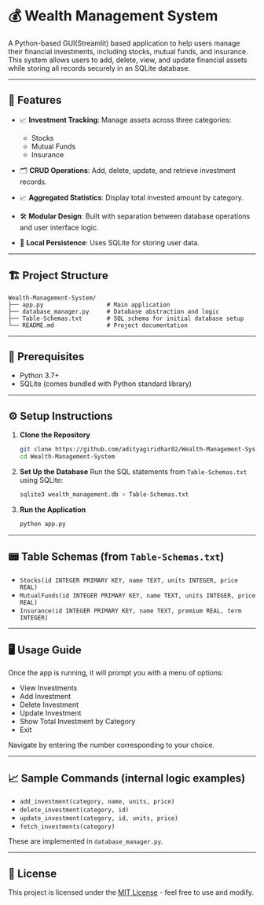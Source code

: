 # 💰 Wealth Management System

A Python-based GUI(Streamlit) based application to help users manage their financial investments, including stocks, mutual funds, and insurance. This system allows users to add, delete, view, and update financial assets while storing all records securely in an SQLite database.

---

## 🚀 Features

* 📈 **Investment Tracking**: Manage assets across three categories:

  * Stocks
  * Mutual Funds
  * Insurance
* 🗂️ **CRUD Operations**: Add, delete, update, and retrieve investment records.
* 📈 **Aggregated Statistics**: Display total invested amount by category.
* 🛠️ **Modular Design**: Built with separation between database operations and user interface logic.
* 📂 **Local Persistence**: Uses SQLite for storing user data.

---

## 🏗️ Project Structure

```
Wealth-Management-System/
├── app.py                  # Main application
├── database_manager.py     # Database abstraction and logic
├── Table-Schemas.txt       # SQL schema for initial database setup
└── README.md               # Project documentation
```

---

## 🧰 Prerequisites

* Python 3.7+
* SQLite (comes bundled with Python standard library)

---

## ⚙️ Setup Instructions

1. **Clone the Repository**

   ```bash
   git clone https://github.com/adityagiridhar02/Wealth-Management-System.git
   cd Wealth-Management-System
   ```

2. **Set Up the Database**
   Run the SQL statements from `Table-Schemas.txt` using SQLite:

   ```bash
   sqlite3 wealth_management.db < Table-Schemas.txt
   ```

3. **Run the Application**

   ```bash
   python app.py
   ```

---

## 📟 Table Schemas (from `Table-Schemas.txt`)

* `Stocks(id INTEGER PRIMARY KEY, name TEXT, units INTEGER, price REAL)`
* `MutualFunds(id INTEGER PRIMARY KEY, name TEXT, units INTEGER, price REAL)`
* `Insurance(id INTEGER PRIMARY KEY, name TEXT, premium REAL, term INTEGER)`

---

## 🖥️ Usage Guide

Once the app is running, it will prompt you with a menu of options:

* View Investments
* Add Investment
* Delete Investment
* Update Investment
* Show Total Investment by Category
* Exit

Navigate by entering the number corresponding to your choice.

---

## 📈 Sample Commands (internal logic examples)

* `add_investment(category, name, units, price)`
* `delete_investment(category, id)`
* `update_investment(category, id, units, price)`
* `fetch_investments(category)`

These are implemented in `database_manager.py`.

---

## 📝 License

This project is licensed under the [MIT License](LICENSE) - feel free to use and modify.
